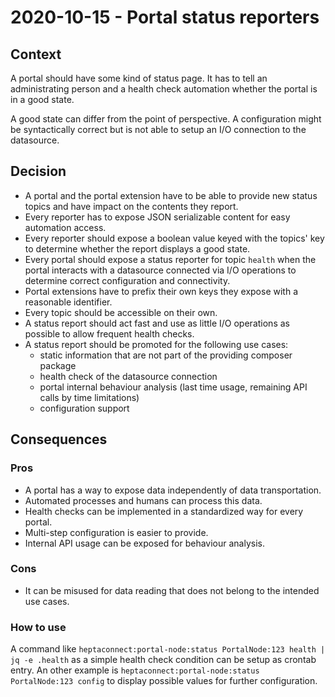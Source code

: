 # 2020-10-15 - Portal status reporters

## Context

A portal should have some kind of status page. It has to tell an administrating person and a health check automation whether the portal is in a good state.

A good state can differ from the point of perspective. A configuration might be syntactically correct but is not able to setup an I/O connection to the datasource.

## Decision

* A portal and the portal extension have to be able to provide new status topics and have impact on the contents they report.
* Every reporter has to expose JSON serializable content for easy automation access.
* Every reporter should expose a boolean value keyed with the topics' key to determine whether the report displays a good state.
* Every portal should expose a status reporter for topic `health` when the portal interacts with a datasource connected via I/O operations to determine correct configuration and connectivity. 
* Portal extensions have to prefix their own keys they expose with a reasonable identifier.
* Every topic should be accessible on their own.
* A status report should act fast and use as little I/O operations as possible to allow frequent health checks.
* A status report should be promoted for the following use cases:
    * static information that are not part of the providing composer package
    * health check of the datasource connection
    * portal internal behaviour analysis (last time usage, remaining API calls by time limitations)
    * configuration support

## Consequences

### Pros

* A portal has a way to expose data independently of data transportation.
* Automated processes and humans can process this data.
* Health checks can be implemented in a standardized way for every portal.
* Multi-step configuration is easier to provide.
* Internal API usage can be exposed for behaviour analysis.
 
### Cons
 
* It can be misused for data reading that does not belong to the intended use cases.

### How to use

A command like `heptaconnect:portal-node:status PortalNode:123 health | jq -e .health` as a simple health check condition can be setup as crontab entry.
An other example is `heptaconnect:portal-node:status PortalNode:123 config` to display possible values for further configuration. 
